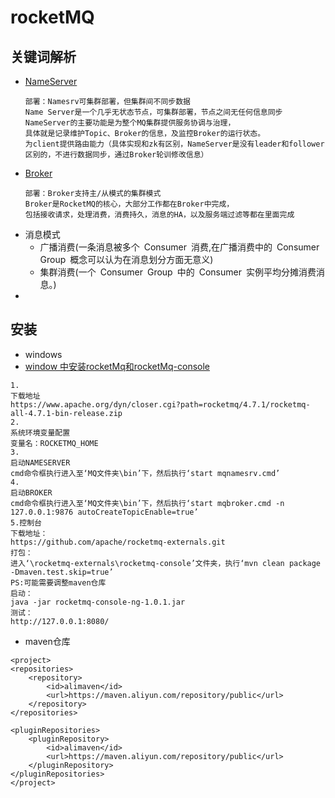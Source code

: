 # rocketMQ

## 关键词解析
- [NameServer](https://www.jianshu.com/p/3d8d594d9161)
    ```
    部署：Namesrv可集群部署，但集群间不同步数据
    Name Server是一个几乎无状态节点，可集群部署，节点之间无任何信息同步
    NameServer的主要功能是为整个MQ集群提供服务协调与治理，
    具体就是记录维护Topic、Broker的信息，及监控Broker的运行状态。
    为client提供路由能力（具体实现和zk有区别，NameServer是没有leader和follower区别的，不进行数据同步，通过Broker轮训修改信息）
    ```
- [Broker](https://blog.csdn.net/Yooneep/article/details/88844359)
    ```
    部署：Broker支持主/从模式的集群模式
    Broker是RocketMQ的核心，大部分工作都在Broker中完成，
    包括接收请求，处理消费，消费持久，消息的HA，以及服务端过滤等都在里面完成
    ```
- 消息模式
    - 广播消费(一条消息被多个 Consumer 消费,在广播消费中的 Consumer Group 概念可以认为在消息划分方面无意义)
    - 集群消费(一个 Consumer Group 中的 Consumer 实例平均分摊消费消息。)
- 

## 安装
- windows
- [window 中安装rocketMq和rocketMq-console](https://blog.csdn.net/junge1545/article/details/89922704)
```
1.
下载地址
https://www.apache.org/dyn/closer.cgi?path=rocketmq/4.7.1/rocketmq-all-4.7.1-bin-release.zip
2.
系统环境变量配置
变量名：ROCKETMQ_HOME
3.
启动NAMESERVER
cmd命令框执行进入至‘MQ文件夹\bin’下，然后执行‘start mqnamesrv.cmd’
4.
启动BROKER
cmd命令框执行进入至‘MQ文件夹\bin’下，然后执行‘start mqbroker.cmd -n 127.0.0.1:9876 autoCreateTopicEnable=true’
5.控制台
下载地址：
https://github.com/apache/rocketmq-externals.git
打包：
进入‘\rocketmq-externals\rocketmq-console’文件夹，执行‘mvn clean package -Dmaven.test.skip=true’
PS:可能需要调整maven仓库
启动：
java -jar rocketmq-console-ng-1.0.1.jar
测试：
http://127.0.0.1:8080/
```

- maven仓库
```
<project>
<repositories>
    <repository>
        <id>alimaven</id>
        <url>https://maven.aliyun.com/repository/public</url>
    </repository>
</repositories>
 
<pluginRepositories>
    <pluginRepository>
        <id>alimaven</id>
        <url>https://maven.aliyun.com/repository/public</url>
    </pluginRepository>
</pluginRepositories>
</project>
```